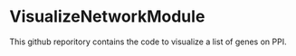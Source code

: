# VisualizeNetworkModule
 
This github reporitory contains the code to visualize a list of genes on PPI.